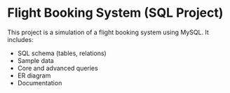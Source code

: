 # Flight Booking System (SQL Project)

This project is a simulation of a flight booking system using MySQL. It includes:
- SQL schema (tables, relations)
- Sample data
- Core and advanced queries
- ER diagram
- Documentation
